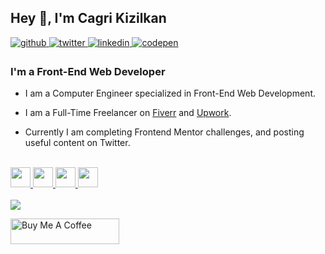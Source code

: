 ## Hey 👋, I'm Cagri Kizilkan  
  

<a href="https://github.com/cgrkzlkn" target="_blank">
<img src=https://img.shields.io/badge/github-%2324292e.svg?&style=for-the-badge&logo=github&logoColor=white alt=github style="margin-bottom: 5px;" />
</a>
<a href="https://twitter.com/cgrkzlkn" target="_blank">
<img src=https://img.shields.io/badge/twitter-%2300acee.svg?&style=for-the-badge&logo=twitter&logoColor=white alt=twitter style="margin-bottom: 5px;" />
</a>
<a href="https://linkedin.com/in/cgrkzlkn" target="_blank">
<img src=https://img.shields.io/badge/linkedin-%231E77B5.svg?&style=for-the-badge&logo=linkedin&logoColor=white alt=linkedin style="margin-bottom: 5px;" />
</a>
<a href="https://codepen.com/cgrkzlkn" target="_blank">
<img src=https://img.shields.io/badge/codepen-%23131417.svg?&style=for-the-badge&logo=codepen&logoColor=white alt=codepen style="margin-bottom: 5px;" />
</a>  
  



### I'm a Front-End Web Developer  
- I am a Computer Engineer specialized in Front-End Web Development. 

- I am a Full-Time Freelancer on [Fiverr](https://fiverr.com/cgrkzlkn) and [Upwork](https://www.upwork.com/freelancers/~01542dd9d91c7a0a49).
  
- Currently I am completing Frontend Mentor challenges, and posting useful content on Twitter.

<br/>  

<div align="left">  
<a href="https://en.wikipedia.org/wiki/HTML5" target="_blank">
<img height="32" width="32" src="https://cdn.jsdelivr.net/npm/simple-icons@latest/icons/html5.svg" />
</a>  

<a href="https://www.w3schools.com/css/" target="_blank">
<img height="32" width="32" src="https://cdn.jsdelivr.net/npm/simple-icons@latest/icons/css3.svg" />
</a>  

<a href="https://www.javascript.com/" target="_blank">
<img height="32" width="32" src="https://cdn.jsdelivr.net/npm/simple-icons@latest/icons/javascript.svg" />
</a>  

<a href="https://jquery.com/" target="_blank">
<img height="32" width="32" src="https://cdn.jsdelivr.net/npm/simple-icons@latest/icons/jquery.svg" />
</a>  
</div>  

<br/>  

<img src="https://github-readme-stats.vercel.app/api/top-langs/?username=cgrkzlkn" />


<br />

<a href="https://www.buymeacoffee.com/cgrkzlkn" target="_blank"><img src="https://cdn.buymeacoffee.com/buttons/default-orange.png" alt="Buy Me A Coffee" height="41" width="174"></a>
